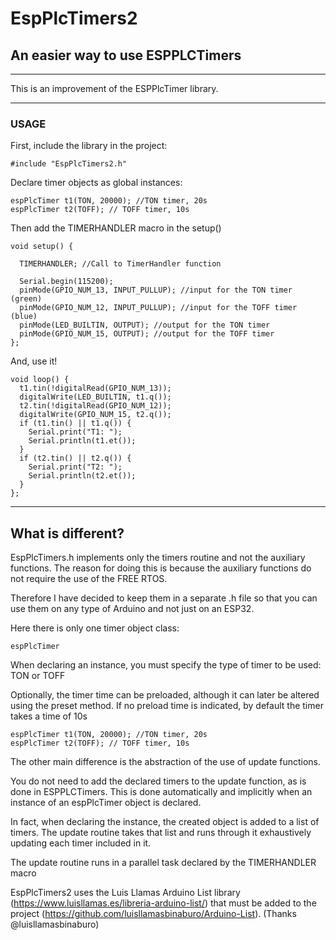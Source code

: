 # EspPlcTimers2
## An easier way to use ESPPLCTimers

---
This is an improvement of the ESPPlcTimer library.

---
### USAGE

First, include the library in the project:

    #include "EspPlcTimers2.h"

Declare timer objects as global instances:

    espPlcTimer t1(TON, 20000); //TON timer, 20s
    espPlcTimer t2(TOFF); // TOFF timer, 10s

   
Then add the TIMERHANDLER macro in the setup()

    void setup() {
    
      TIMERHANDLER; //Call to TimerHandler function
    
      Serial.begin(115200);
      pinMode(GPIO_NUM_13, INPUT_PULLUP); //input for the TON timer (green)
      pinMode(GPIO_NUM_12, INPUT_PULLUP); //input for the TOFF timer (blue)
      pinMode(LED_BUILTIN, OUTPUT); //output for the TON timer
      pinMode(GPIO_NUM_15, OUTPUT); //output for the TOFF timer
    };

And, use it!

    void loop() {
      t1.tin(!digitalRead(GPIO_NUM_13));
      digitalWrite(LED_BUILTIN, t1.q());
      t2.tin(!digitalRead(GPIO_NUM_12));
      digitalWrite(GPIO_NUM_15, t2.q());
      if (t1.tin() || t1.q()) {
        Serial.print("T1: ");
        Serial.println(t1.et());
      }
      if (t2.tin() || t2.q()) {
        Serial.print("T2: ");
        Serial.println(t2.et());
      }
    };

---
## What is different?

EspPlcTimers.h implements only the timers routine and not the auxiliary functions.
The reason for doing this is because the auxiliary functions do not require the use of the FREE RTOS.

Therefore I have decided to keep them in a separate .h file so that you can use them on any type of Arduino and not just on an ESP32.

Here there is only one timer object class:

    espPlcTimer
        
When declaring an instance, you must specify the type of timer to be used: TON or TOFF

Optionally, the timer time can be preloaded, although it can later be altered using the preset method.
If no preload time is indicated, by default the timer takes a time of 10s

    espPlcTimer t1(TON, 20000); //TON timer, 20s
    espPlcTimer t2(TOFF); // TOFF timer, 10s

The other main difference is the abstraction of the use of update functions.

You do not need to add the declared timers to the update function, as is done in ESPPLCTimers.
This is done automatically and implicitly when an instance of an espPlcTimer object is declared.

In fact, when declaring the instance, the created object is added to a list of timers. The update routine takes that list and runs through it exhaustively updating each timer included in it.

The update routine runs in a parallel task declared by the TIMERHANDLER macro

EspPlcTimers2 uses the Luis Llamas Arduino List library (https://www.luisllamas.es/libreria-arduino-list/) that must be added to the project (https://github.com/luisllamasbinaburo/Arduino-List). (Thanks @luisllamasbinaburo)


